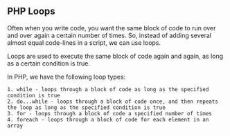 PHP Loops
-----------------
Often when you write code, you want the same block of code to run over and over again a certain number of times. So, instead of adding several almost equal code-lines in a script, we can use loops.

Loops are used to execute the same block of code again and again, as long as a certain condition is true.

In PHP, we have the following loop types:

    1. while - loops through a block of code as long as the specified condition is true
    2. do...while - loops through a block of code once, and then repeats the loop as long as the specified condition is true
    3. for - loops through a block of code a specified number of times
    4. foreach - loops through a block of code for each element in an array